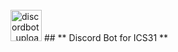 <br>
<img width="50" alt="discordbot_upload" src="https://raw.githubusercontent.com/CodingDingDong/discord_ics31/main/discord.png"> ## ** Discord Bot for ICS31 **


<br>